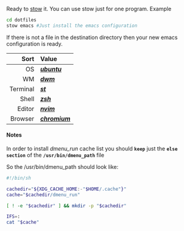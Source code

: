 Ready to [stow](https://www.gnu.org/software/stow/) it.
You can use stow just for one program. Example
```sh
cd dotfiles
stow emacs #Just install the emacs configuration
```
If there is not a file in the destination directory then
your new emacs configuration is ready.

|     Sort | Value                                              |
|---------:|:---------------------------------------------------|
|       OS | ***[ubuntu](https://ubuntu.com/)***                |
|       WM | ***[dwm](https://dwm.suckless.org/)***             |
| Terminal | ***[st](https://st.suckless.org)***                |
|    Shell | ***[zsh](https://zsh.org/)***                      |
|   Editor | ***[nvim](https://neovim.io/)***                   |
|  Browser | ***[chromium](https://https://www.chromium.org)*** |


#### Notes
In order to install *dmenu_run* cache list
you should **`keep`** just the **`else section`** of the
**`/usr/bin/dmenu_path`** file

So the /usr/bin/dmenu_path should look like:
```sh
#!/bin/sh

cachedir="${XDG_CACHE_HOME:-"$HOME/.cache"}"
cache="$cachedir/dmenu_run"

[ ! -e "$cachedir" ] && mkdir -p "$cachedir"

IFS=:
cat "$cache"
```
